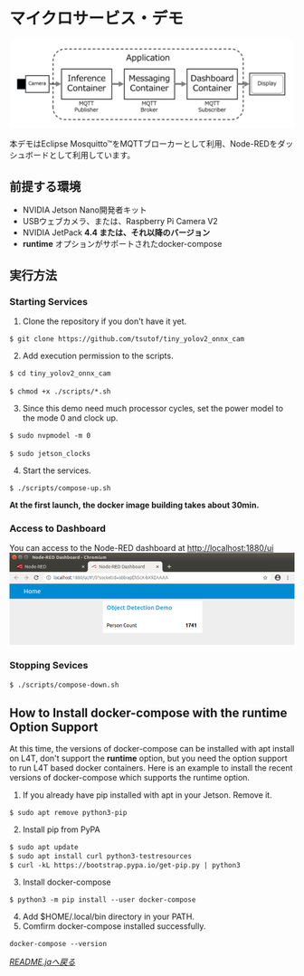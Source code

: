 # マイクロサービス・デモ

<img src="./services.png" alt="Services" title="Services" width="640">

本デモはEclipse Mosquitto™をMQTTブローカーとして利用、Node-REDをダッシュボードとして利用しています。

## 前提する環境

- NVIDIA Jetson Nano開発者キット
- USBウェブカメラ、または、Raspberry Pi Camera V2
- NVIDIA JetPack **4.4 または、それ以降のバージョン**
- **runtime** オプションがサポートされたdocker-compose

## 実行方法

### Starting Services
1. Clone the repository if you don't have it yet.
```
$ git clone https://github.com/tsutof/tiny_yolov2_onnx_cam
```
2. Add execution permission to the scripts.
```
$ cd tiny_yolov2_onnx_cam

$ chmod +x ./scripts/*.sh
```
3. Since this demo need much processor cycles, set the power model to the mode 0 and clock up.
```
$ sudo nvpmodel -m 0

$ sudo jetson_clocks
```
4. Start the services.
```
$ ./scripts/compose-up.sh
```
**At the first launch, the docker image building takes about 30min.**

### Access to Dashboard
You can access to the Node-RED dashboard at [http://localhost:1880/ui](http://localhost:1880/ui)
<img src="./dashboard.png" alt="Dashboard" title="Dashboard" width="640">

### Stopping Sevices
```
$ ./scripts/compose-down.sh
```

## How to Install docker-compose with the runtime Option Support
At this time, the versions of docker-compose can be installed with apt install on L4T, don't support the **runtime** option, but you need the option support to run L4T based docker containers.
Here is an example to install the recent versions of docker-compose which supports the runtime option.

1. If you already have pip installed with apt in your Jetson. Remove it.
```
$ sudo apt remove python3-pip
```
2. Install pip from PyPA
```
$ sudo apt update
$ sudo apt install curl python3-testresources
$ curl -kL https://bootstrap.pypa.io/get-pip.py | python3
```
3. Install docker-compose
```
$ python3 -m pip install --user docker-compose
```
4. Add $HOME/.local/bin directory in your PATH.
5. Comfirm docker-compose installed successfully.
```
docker-compose --version
```

*[README.jaへ戻る](../README.ja.md)*
